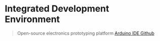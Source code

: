 # Integrated Development Environment

> Open-source electronics prototyping platform [Arduino IDE Github](https://github.com/arduino/Arduino/tree/1.6.9)

